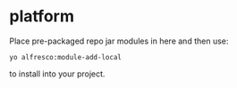 platform
========
Place pre-packaged repo jar modules in here and then use:

    yo alfresco:module-add-local

to install into your project.
